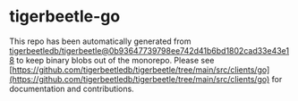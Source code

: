 # tigerbeetle-go
This repo has been automatically generated from [tigerbeetledb/tigerbeetle@0b93647739798ee742d41b6bd1802cad33e43e18](https://github.com/tigerbeetledb/tigerbeetle/commit/0b93647739798ee742d41b6bd1802cad33e43e18) to keep binary blobs out of the monorepo. Please see [https://github.com/tigerbeetledb/tigerbeetle/tree/main/src/clients/go](https://github.com/tigerbeetledb/tigerbeetle/tree/main/src/clients/go) for documentation and contributions.
